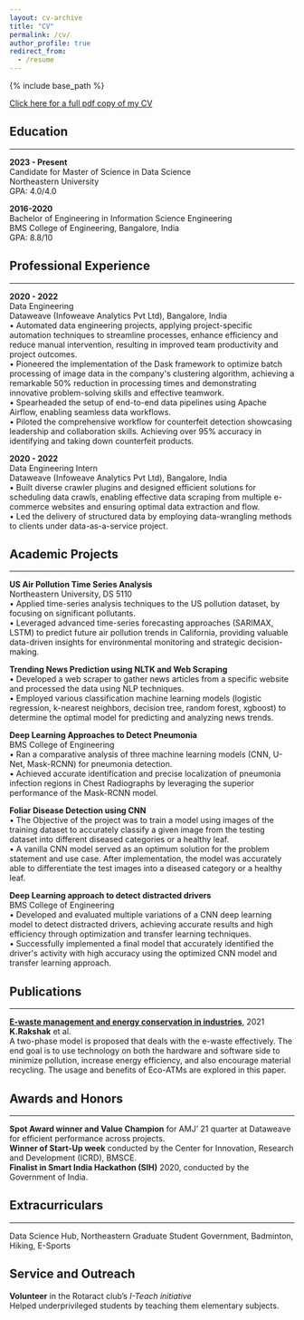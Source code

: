 ```yaml
---
layout: cv-archive
title: "CV"
permalink: /cv/
author_profile: true
redirect_from:
  - /resume
---
```


<style>
a.uline {text-decoration:underline;}
</style>

{% include base_path %}

<a href="../files/Rakshak_Kunchum.pdf" class="uline">Click here for a full pdf copy of my CV</a>

## Education
---
**2023 - Present**<br>
Candidate for Master of Science in Data Science<br>
Northeastern University<br>
GPA: 4.0/4.0<br>

**2016-2020**<br>
Bachelor of Engineering in Information Science Engineering<br>
BMS College of Engineering, Bangalore, India<br>
GPA: 8.8/10<br>

## Professional Experience
---

**2020 - 2022**<br>
Data Engineering<br>
Dataweave (Infoweave Analytics Pvt Ltd), Bangalore, India<br>
• Automated data engineering projects, applying project-specific automation techniques to streamline processes, enhance efficiency and reduce manual intervention, resulting in improved team productivity and project outcomes.<br>
• Pioneered the implementation of the Dask framework to optimize batch processing of image data in the company's clustering algorithm, achieving a remarkable 50% reduction in processing times and demonstrating innovative problem-solving skills and effective teamwork.<br>
• Spearheaded the setup of end-to-end data pipelines using Apache Airflow, enabling seamless data workflows.<br>
• Piloted the comprehensive workflow for counterfeit detection showcasing leadership and collaboration skills. Achieving over 95% accuracy in identifying and taking down counterfeit products.<br>

**2020 - 2022**<br>
Data Engineering Intern<br>
Dataweave (Infoweave Analytics Pvt Ltd), Bangalore, India<br>
• Built diverse crawler plugins and designed efficient solutions for scheduling data crawls, enabling effective data scraping from multiple e-commerce websites and ensuring optimal data extraction and flow.<br>
• Led the delivery of structured data by employing data-wrangling methods to clients under data-as-a-service project.<br>

## Academic Projects
---

**US Air Pollution Time Series Analysis**<br>
Northeastern University, DS 5110<br>
• Applied time-series analysis techniques to the US pollution dataset, by focusing on significant pollutants.<br>
• Leveraged advanced time-series forecasting approaches (SARIMAX, LSTM) to predict future air pollution trends in California, providing valuable data-driven insights for environmental monitoring and strategic decision-making.<br>

**Trending News Prediction using NLTK and Web Scraping**<br>
• Developed a web scraper to gather news articles from a specific website and processed the data using NLP techniques.<br>
• Employed various classification machine learning models (logistic regression, k-nearest neighbors, decision tree, random forest, xgboost) to determine the optimal model for predicting and analyzing news trends.<br>

**Deep Learning Approaches to Detect Pneumonia**<br>
BMS College of Engineering<br>
• Ran a comparative analysis of three machine learning models (CNN, U-Net, Mask-RCNN) for pneumonia detection.<br>
• Achieved accurate identification and precise localization of pneumonia infection regions in Chest Radiographs by leveraging the superior performance of the Mask-RCNN model.<br>

**Foliar Disease Detection using CNN**<br>
• The Objective of the project was to train a model using images of the training dataset to accurately classify a given image from the testing dataset into different diseased categories or a healthy leaf.<br>
• A vanilla CNN model served as an optimum solution for the problem statement and use case. After implementation, the model was accurately able to differentiate the test images into a diseased category or a healthy leaf.<br>

**Deep Learning approach to detect distracted drivers**<br>
BMS College of Engineering<br>
• Developed and evaluated multiple variations of a CNN deep learning model to detect distracted drivers, achieving accurate results and high efficiency through optimization and transfer learning techniques.<br>
• Successfully implemented a final model that accurately identified the driver's activity with high accuracy using the optimized CNN model and transfer learning approach.<br>

## Publications
---
<a href="https://www.taylorfrancis.com/chapters/edit/10.1201/9781003167488-15/waste-management-energy-conservation-industries-shreyas-rakshak-singh-bhat-anitha" class="uline"><b>E-waste management and energy conservation in industries</b></a>, 2021<br>
**K.Rakshak** et al.<br>
A two-phase model is proposed that deals with the e-waste effectively. The end goal is to use technology on both the hardware and software side to minimize pollution, increase energy efficiency, and also encourage material recycling. The usage and benefits of Eco-ATMs are explored in this paper.<br>

## Awards and Honors
---
**Spot Award winner and Value Champion** for AMJ’ 21 quarter at Dataweave for efficient performance across projects.<br>
**Winner of Start-Up week** conducted by the Center for Innovation, Research and Development (ICRD), BMSCE.<br>
**Finalist in Smart India Hackathon (SIH)** 2020, conducted by the Government of India.<br>

## Extracurriculars
---
Data Science Hub, Northeastern Graduate Student Government, Badminton, Hiking, E-Sports<br>

## Service and Outreach
**Volunteer** in the Rotaract club’s *I-Teach initiative*<br>
Helped underprivileged students by teaching them elementary subjects.<br>